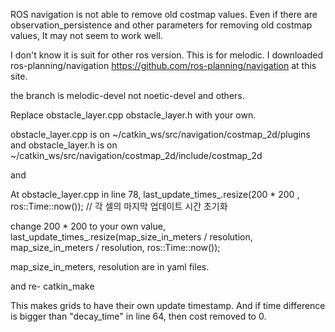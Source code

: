ROS navigation is not able to remove old costmap values. Even if there are observation_persistence and other parameters for removing old costmap values, It may not seem to work well.

I don't know it is suit for other ros version. This is for melodic. I downloaded ros-planning/navigation https://github.com/ros-planning/navigation at this site.

the branch is melodic-devel not noetic-devel and others.

Replace obstacle_layer.cpp obstacle_layer.h with your own.

obstacle_layer.cpp is on ~/catkin_ws/src/navigation/costmap_2d/plugins and obstacle_layer.h is on ~/catkin_ws/src/navigation/costmap_2d/include/costmap_2d

and

At obstacle_layer.cpp in line 78, last_update_times_.resize(200 * 200 , ros::Time::now()); // 각 셀의 마지막 업데이트 시간 초기화

change 200 * 200 to your own value, last_update_times_.resize(map_size_in_meters / resolution, map_size_in_meters / resolution, ros::Time::now());

map_size_in_meters, resolution are in yaml files.

and re- catkin_make

This makes grids to have their own update timestamp. And if time difference is bigger than "decay_time" in line 64, then cost removed to 0.
